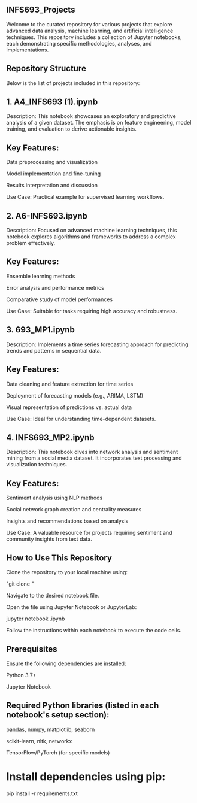## INFS693_Projects

Welcome to the curated repository for various projects that explore advanced data analysis, machine learning, and artificial intelligence techniques. This repository includes a collection of Jupyter notebooks, each demonstrating specific methodologies, analyses, and implementations.

## Repository Structure

Below is the list of projects included in this repository:

## 1. A4_INFS693 (1).ipynb

Description: This notebook showcases an exploratory and predictive analysis of a given dataset. The emphasis is on feature engineering, model training, and evaluation to derive actionable insights.

## Key Features:

Data preprocessing and visualization

Model implementation and fine-tuning

Results interpretation and discussion

Use Case: Practical example for supervised learning workflows.

## 2. A6-INFS693.ipynb

Description: Focused on advanced machine learning techniques, this notebook explores algorithms and frameworks to address a complex problem effectively.

## Key Features:

Ensemble learning methods

Error analysis and performance metrics

Comparative study of model performances

Use Case: Suitable for tasks requiring high accuracy and robustness.

## 3. 693_MP1.ipynb

Description: Implements a time series forecasting approach for predicting trends and patterns in sequential data.

## Key Features:

Data cleaning and feature extraction for time series

Deployment of forecasting models (e.g., ARIMA, LSTM)

Visual representation of predictions vs. actual data

Use Case: Ideal for understanding time-dependent datasets.

## 4. INFS693_MP2.ipynb

Description: This notebook dives into network analysis and sentiment mining from a social media dataset. It incorporates text processing and visualization techniques.

## Key Features:

Sentiment analysis using NLP methods

Social network graph creation and centrality measures

Insights and recommendations based on analysis

Use Case: A valuable resource for projects requiring sentiment and community insights from text data.

## How to Use This Repository

Clone the repository to your local machine using:

"git clone <repository-url>" 

Navigate to the desired notebook file.

Open the file using Jupyter Notebook or JupyterLab:

jupyter notebook <file-name>.ipynb

Follow the instructions within each notebook to execute the code cells.

## Prerequisites

Ensure the following dependencies are installed:

Python 3.7+

Jupyter Notebook

## Required Python libraries (listed in each notebook's setup section):

pandas, numpy, matplotlib, seaborn

scikit-learn, nltk, networkx

TensorFlow/PyTorch (for specific models)

# Install dependencies using pip:

pip install -r requirements.txt


